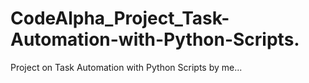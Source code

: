 # CodeAlpha_Project_Task-Automation-with-Python-Scripts.
Project on Task Automation with Python Scripts by me...
